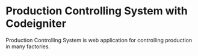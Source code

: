 # Production Controlling System with Codeigniter
Production Controlling System is web application for controlling production in many factories.

